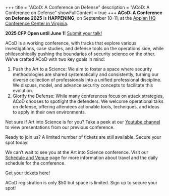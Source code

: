 +++
title = "ACoD: A Conference on Defense"
description = "ACoD: A Conference on Defense"
showFullContent = true
+++
**ACoD: A Conference on Defense 2025** is **HAPPENING**, on September 10-11, at the [Appian HQ Conference Center in Virginia](https://maps.app.goo.gl/jNwJgt44pLnw3dZa6). 

**2025 CFP Open until June 1!**  [Submit your talk!](https://docs.google.com/forms/d/e/1FAIpQLScccFNorOxAbi98HehMdQ28oN-YfpL3TkPhVSBrbx9Vwmvftw/viewform)

ACoD is a working conference, with tracks that explore various investigations, case studies, and defense tools on the operations side, while philosophically pushing the boundaries of security science on the other. We’ve crafted ACoD with two key goals in mind:

1. Push the Art to a Science: We aim to foster a space where security methodologies are shared systematically and consistently, turning our diverse collection of professionals into a unified professional discipline. We discuss, model, and advance security concepts to facilitate this evolution.
2. Glorify the Defense: While many conferences focus on attack strategies, ACoD chooses to spotlight the defenders. We welcome operational talks on defense, offering attendees actionable tools, techniques, and ideas to apply in their own environments.

Not sure if Art into Science is for you? Take a peek at our [Youtube channel](http://www.youtube.com/@acod-artintoscience) to view presentations from our previous conference.

Ready to join us? A limited number of tickets are still available. Secure your spot today!

We can’t wait to see you at the Art into Science conference. Visit our [Schedule and Venue](https://acod.io/schedule/) page for more information about travel and the daily schedule for the conference.

[Get your tickets here!](https://www.zeffy.com/en-US/ticketing/e6b8943c-d7e1-417d-8335-b3f44d6b1f8a)

ACoD registration is only $50 but space is limited. Sign up to secure your spot!
